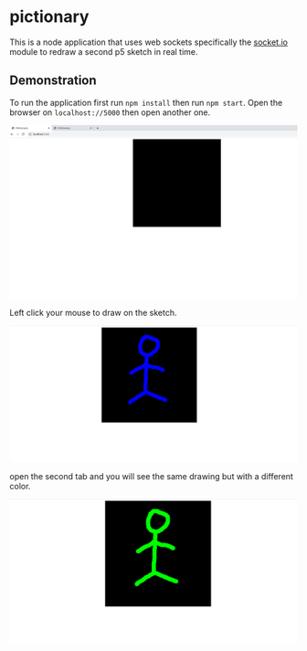 # pictionary

This is a node application that uses web sockets specifically the [socket.io](https://socket.io/) module to redraw a
second p5 sketch in real time.

## Demonstration

To run the application first run `npm install` then run `npm start`. Open the browser on `localhost://5000` then open another one.

![empty sketches](./images/empty-sketch.png)

Left click your mouse to draw on the sketch.

![hand draw](./images/draw.png)

open the second tab and you will see the same drawing but with a different color.

![automatic draw](./images/automatic-draw.png)

